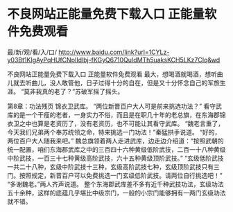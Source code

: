 # 不良网站正能量免费下载入口 正能量软件免费观看

最/新/观/看/入/口/ http://www.baidu.com/link?url=1CYLz-y03Bt1KIgAyPqHUfCNpIIdlbj-fKGyQ6710QuIdMTh5uaksKCH5LKz7CIq&wd

不良网站正能量免费下载入口 正能量软件免费观看
  最大，想喝酒就喝酒，想听曲儿就去听曲儿，没人敢管他，日子过得十分的自在，但是又十分怀念自己的军旅生涯。
    “莫非我真的老了？”苏破军摇了摇头。

第8章：功法残页
    锦衣卫武库。
    “两位新晋百户大人可是前来挑选功法？”
    看守武库的是一个干瘦的老者，一身实力不俗，而且是在职几十年的老总旗，在东海郡锦衣卫之中也算是老资历了，没有老资历，也不可能让其看守武库。
    “魏老言重了，今天我们兄弟两个奉苏统领之命，特来挑选一门功法！”秦猛拱手说道。
    “好的，两位百户大人随我来吧。”
    魏总旗领着两人走进武库，边走边介绍道：“按照武朝的统一配置，咱们东海郡武库之中的三百四十六种黄级低阶武技，二百一十八种黄级中阶武技，一百三十七种黄级高阶武技，六十五种黄级顶阶武技。”
    “玄级低阶武技一共二十八种，玄级中阶武技十三种，玄级高阶武技七种，玄级顶阶武技只有三门。按照规定，新晋百户可以免费挑选一门玄级低阶武技。请两位自行挑选吧！”
    “多谢魏老。”两人齐声说道。
    整个东海郡武库差不多有近千种武技功法，玄级功法五十余种，这样的底蕴几乎堪比中级宗门，一般的小宗门能够拥有一两门玄级功法就不错。
